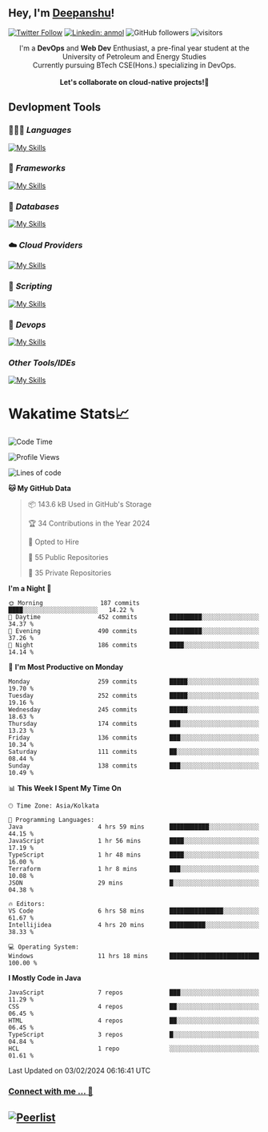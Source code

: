 ## Hey, I'm [Deepanshu](https://bio.link/deepanshgk)!

[![Twitter Follow](https://img.shields.io/twitter/follow/deepanshuurawat?label=Follow)](https://twitter.com/intent/follow?screen_name=deepanshuurawat)
[![Linkedin: anmol](https://img.shields.io/badge/-deepanshu-blue?style=flat-square&logo=Linkedin&logoColor=white&link=https://www.linkedin.com/in/deepanshu-rawat6/)](https://www.linkedin.com/in/deepanshu-rawat6/)
![GitHub followers](https://img.shields.io/github/followers/deepanshu-rawat6?label=Follow&style=social)
![visitors](https://visitor-badge.laobi.icu/badge?page_id=deepanshu-rawat6.deepanshu-rawat6)


<div align="center">
I'm a <b>DevOps</b> and <b>Web Dev</b> Enthusiast, a pre-final year student at the University of Petroleum and Energy Studies <br> Currently pursuing BTech CSE(Hons.) specializing in DevOps.
</div>

<br>

<div align="center">
 <b>Let's collaborate on cloud-native projects!🚀</b>
</div>

## **Devlopment Tools**

### 🧑🏻‍💻 *Languages*
[![My Skills](https://skillicons.dev/icons?i=go,java,py,js,ts,html,css&theme=dark)](https://skillicons.dev)

### 🔎 *Frameworks*
[![My Skills](https://skillicons.dev/icons?i=nodejs,express&theme=dark)](https://skillicons.dev)

### 🛅 *Databases*
[![My Skills](https://skillicons.dev/icons?i=mysql,mongodb,postgres,prisma&theme=dark)](https://skillicons.dev)

### ☁️ *Cloud Providers*
[![My Skills](https://skillicons.dev/icons?i=aws,netlify&theme=dark)](https://skillicons.dev)

### 📜 *Scripting*
[![My Skills](https://skillicons.dev/icons?i=bash&theme=dark)](https://skillicons.dev)

### 👀 *Devops*
[![My Skills](https://skillicons.dev/icons?i=docker,kubernetes,githubactions,jenkins,grafana,prometheus&theme=dark)](https://skillicons.dev)

### *Other Tools/IDEs*
[![My Skills](https://skillicons.dev/icons?i=git,github,vscode,idea,maven&theme=dark)](https://skillicons.dev)

# Wakatime Stats📈

<!--START_SECTION:waka-->
![Code Time](http://img.shields.io/badge/Code%20Time-148%20hrs%2046%20mins-blue)

![Profile Views](http://img.shields.io/badge/Profile%20Views-0-blue)

![Lines of code](https://img.shields.io/badge/From%20Hello%20World%20I%27ve%20Written-593.3%20thousand%20lines%20of%20code-blue)

**🐱 My GitHub Data** 

> 📦 143.6 kB Used in GitHub's Storage 
 > 
> 🏆 34 Contributions in the Year 2024
 > 
> 💼 Opted to Hire
 > 
> 📜 55 Public Repositories 
 > 
> 🔑 35 Private Repositories 
 > 
**I'm a Night 🦉** 

```text
🌞 Morning                187 commits         ████░░░░░░░░░░░░░░░░░░░░░   14.22 % 
🌆 Daytime                452 commits         █████████░░░░░░░░░░░░░░░░   34.37 % 
🌃 Evening                490 commits         █████████░░░░░░░░░░░░░░░░   37.26 % 
🌙 Night                  186 commits         ████░░░░░░░░░░░░░░░░░░░░░   14.14 % 
```
📅 **I'm Most Productive on Monday** 

```text
Monday                   259 commits         █████░░░░░░░░░░░░░░░░░░░░   19.70 % 
Tuesday                  252 commits         █████░░░░░░░░░░░░░░░░░░░░   19.16 % 
Wednesday                245 commits         █████░░░░░░░░░░░░░░░░░░░░   18.63 % 
Thursday                 174 commits         ███░░░░░░░░░░░░░░░░░░░░░░   13.23 % 
Friday                   136 commits         ███░░░░░░░░░░░░░░░░░░░░░░   10.34 % 
Saturday                 111 commits         ██░░░░░░░░░░░░░░░░░░░░░░░   08.44 % 
Sunday                   138 commits         ███░░░░░░░░░░░░░░░░░░░░░░   10.49 % 
```


📊 **This Week I Spent My Time On** 

```text
🕑︎ Time Zone: Asia/Kolkata

💬 Programming Languages: 
Java                     4 hrs 59 mins       ███████████░░░░░░░░░░░░░░   44.15 % 
JavaScript               1 hr 56 mins        ████░░░░░░░░░░░░░░░░░░░░░   17.19 % 
TypeScript               1 hr 48 mins        ████░░░░░░░░░░░░░░░░░░░░░   16.00 % 
Terraform                1 hr 8 mins         ███░░░░░░░░░░░░░░░░░░░░░░   10.08 % 
JSON                     29 mins             █░░░░░░░░░░░░░░░░░░░░░░░░   04.38 % 

🔥 Editors: 
VS Code                  6 hrs 58 mins       ███████████████░░░░░░░░░░   61.67 % 
Intellijidea             4 hrs 20 mins       ██████████░░░░░░░░░░░░░░░   38.33 % 

💻 Operating System: 
Windows                  11 hrs 18 mins      █████████████████████████   100.00 % 
```

**I Mostly Code in Java** 

```text
JavaScript               7 repos             ███░░░░░░░░░░░░░░░░░░░░░░   11.29 % 
CSS                      4 repos             ██░░░░░░░░░░░░░░░░░░░░░░░   06.45 % 
HTML                     4 repos             ██░░░░░░░░░░░░░░░░░░░░░░░   06.45 % 
TypeScript               3 repos             █░░░░░░░░░░░░░░░░░░░░░░░░   04.84 % 
HCL                      1 repo              ░░░░░░░░░░░░░░░░░░░░░░░░░   01.61 % 
```




 Last Updated on 03/02/2024 06:16:41 UTC
<!--END_SECTION:waka-->



### [Connect with me ... 💬](https://bio.link/deepanshgk) 
[![Peerlist](https://github-readme-badge.peerlist.io/api/deepanshurawat6?style=social)](https://peerlist.io/deepanshurawat6) 
---

<!--- 
![Snake animation](https://github.com/deepanshu-rawat6/deepanshu-rawat6/blob/output/github-contribution-grid-snake.svg)
---
--->

<!--- 
[![@deepanshurawat6's Holopin board](https://holopin.io/api/user/board?user=deepanshurawat6)](https://holopin.io/@deepanshurawat6)
---
--->
